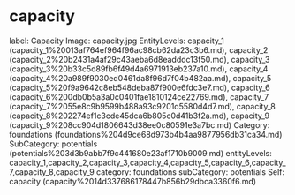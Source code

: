 # capacity

label: Capacity
Image: capacity.jpg
EntityLevels: capacity_1 (capacity_1%20013af764ef964f96ac98cb62da23c3b6.md), capacity_2 (capacity_2%20b2431a4af29c43aeba6d8eadddc13f50.md), capacity_3 (capacity_3%20b33c5d89fb6f49d4a6971913eb237a10.md), capacity_4 (capacity_4%20a989f9030ed0461da8f96d7f04b482aa.md), capacity_5 (capacity_5%20f9a9642c8eb548deba87f900e6fdc3e7.md), capacity_6 (capacity_6%200db0b5a3a0c0401fae1810124ce22769.md), capacity_7 (capacity_7%2055e8c9b9599b488a93c9201d5580d4d7.md), capacity_8 (capacity_8%202274ef1c3cde45dca6b805c0d41b3f2a.md), capacity_9 (capacity_9%208cc904d1806643d38ee0c80591e3a7bc.md)
Category: foundations (foundations%204d9ce68d973b4b4aa9877956db31ca34.md)
SubCategory: potentials (potentials%203d3b9abb7f9c441680e23af1710b9009.md)
entityLevels: capacity_1,capacity_2,capacity_3,capacity_4,capacity_5,capacity_6,capacity_7,capacity_8,capacity_9
category: foundations
subCategory: potentials
Self: capacity (capacity%2014d337686178447b856b29dbca3360f6.md)

[](Untitled%2058911204fd8845afafec71cf69eec53e.md)